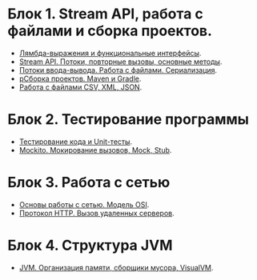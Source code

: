 # Блок 1. Stream API, работа с файлами и сборка проектов.
- [Лямбда-выражения и функциональные интерфейсы]().
- [Stream API. Потоки, повторные вызовы, основные методы]().
- [Потоки ввода-вывода. Работа с файлами. Сериализация]().
- [pСборка проектов. Maven и Gradle]().
- [Работа с файлами CSV, XML, JSON]().
# Блок 2. Тестирование программы
- [Тестирование кода и Unit-тесты]().
- [Mockito. Мокирование вызовов, Mock, Stub]().
# Блок 3. Работа с сетью
- [Основы работы с сетью. Модель OSI]().
- [Протокол HTTP. Вызов удаленных серверов]().
# Блок 4. Структура JVM
- [JVM. Организация памяти, сборщики мусора, VisualVM]().
